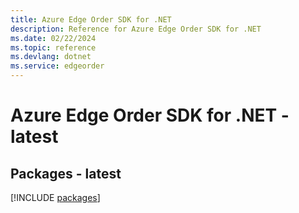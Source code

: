 ```yaml
---
title: Azure Edge Order SDK for .NET
description: Reference for Azure Edge Order SDK for .NET
ms.date: 02/22/2024
ms.topic: reference
ms.devlang: dotnet
ms.service: edgeorder
---
```

# Azure Edge Order SDK for .NET - latest
## Packages - latest
[!INCLUDE [packages](edge-order-index.md)]